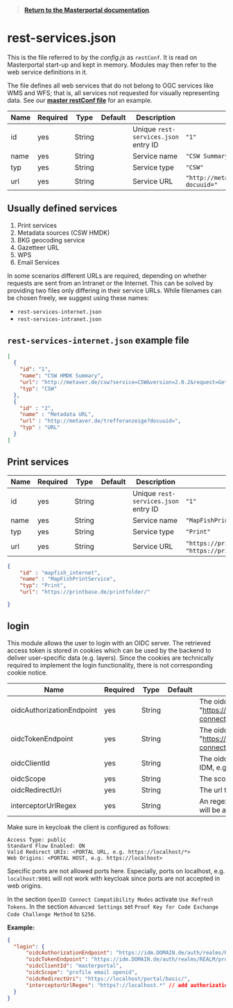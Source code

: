 >**[Return to the Masterportal documentation](doc.md)**.

# rest-services.json

This is the file referred to by the *config.js* as `restConf`. It is read on Masterportal start-up and kept in memory. Modules may then refer to the web service definitions in it.

The file defines all web services that do not belong to OGC services like WMS and WFS; that is, all services not requested for visually representing data. See our **[master restConf file](https://bitbucket.org/geowerkstatt-hamburg/masterportal/src/dev/portal/basic/resources/rest-services-internet.json)** for an example.

|Name|Required|Type|Default|Description|Example|
|----|--------|----|-------|-----------|-------|
|id|yes|String||Unique `rest-services.json` entry ID|`"1"`|
|name|yes|String||Service name|`"CSW Summary"`|
|typ|yes|String||Service type|`"CSW"`|
|url|yes|String||Service URL|`"http://metaver.de/trefferanzeige?docuuid="`|


## Usually defined services

1. Print services
2. Metadata sources (CSW HMDK)
3. BKG geocoding service
4. Gazetteer URL
5. WPS
6. Email Services

In some scenarios different URLs are required, depending on whether requests are sent from an Intranet or the Internet. This can be solved by providing two files only differing in their service URLs. While filenames can be chosen freely, we suggest using these names:

* `rest-services-internet.json`
* `rest-services-intranet.json`

## `rest-services-internet.json` example file

```json
[
  {
    "id": "1",
    "name": "CSW HMDK Summary",
    "url": "http://metaver.de/csw?service=CSW&version=2.0.2&request=GetRecordById&typeNames=csw:Record&elementsetname=summary",
    "typ": "CSW"
  },
  {
    "id" : "2",
    "name" : "Metadata URL",
    "url" : "http://metaver.de/trefferanzeige?docuuid=",
    "typ" : "URL"
  }
]
```
## Print services

|Name|Required|Type|Default|Description|Example|
|----|--------|----|-------|-----------|-------|
|id|yes|String||Unique `rest-services.json` entry ID|`"1"`|
|name|yes|String||Service name|`"MapFishPrintService"`|
|typ|yes|String||Service type|`"Print"`|
|url|yes|String||Service URL|`"https://printbase.de/printfolder/"` or `"https://printbase.de/printfolder/print/"`|


```json
{
    "id" : "mapfish_internet",
    "name" : "MapFishPrintService",
    "typ": "Print",
    "url": "https://printbase.de/printfolder/"

}
```

## login

This module allows the user to login with an OIDC server. The retrieved access token is stored in cookies which can be used by the backend to deliver user-specific data (e.g. layers). Since the cookies are technically required to implement the login functionality, there is not corresponding cookie notice.

|Name|Required|Type|Default|Description|
|----|--------|----|-------|-----------|
|oidcAuthorizationEndpoint|yes|String||The oidc auth endpoint, e.g. "https://idm.domain.de/auth/realms/REALM/protocol/openid-connect/auth".|
|oidcTokenEndpoint|yes|String||The oidc token endpoint, e.g. "https://idm.domain.de/auth/realms/REALM/protocol/openid-connect/token".|
|oidcClientId|yes|String||The oidc client, e.g. "masterportal" (must be created in your IDM, e.g. keycloak).|
|oidcScope|yes|String||The scope used for oidc, defaults to "profile email openid".|
|oidcRedirectUri|yes|String||The url to redirect the oidc process to - after login.|
|interceptorUrlRegex|yes|String||An regexp pattern that allows to specify urls the oidc token will be attached to.|

Make sure in keycloak the client is configured as follows:

```
Access Type: public
Standard Flow Enabled: ON
Valid Redirect URIs: <PORTAL URL, e.g. https://localhost/*>
Web Origins: <PORTAL HOST, e.g. https://localhost>
```

Specific ports are not allowed ports here. Especially, ports on localhost, e.g. `localhost:9001` will not work with keycloak since ports are not accepted in web origins.

In the section `OpenID Connect Compatibility Modes` activate `Use Refresh Tokens`. In the section `Advanced Settings` set `Proof Key for Code Exchange Code Challenge Method` to `S256`.

**Example:**

```json
{
  "login": {
      "oidcAuthorizationEndpoint": "https://idm.DOMAIN.de/auth/realms/REALM/protocol/openid-connect/auth",
      "oidcTokenEndpoint": "https://idm.DOMAIN.de/auth/realms/REALM/protocol/openid-connect/token",
      "oidcClientId": "masterportal",
      "oidcScope": "profile email openid",
      "oidcRedirectUri": "https://localhost/portal/basic/",
      "interceptorUrlRegex": "https?://localhost.*" // add authorization to all URLs that match the given regex
  }
}
```
